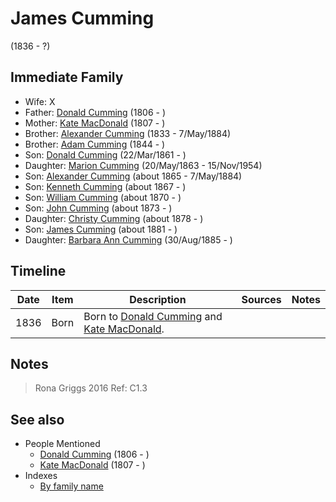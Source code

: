 ﻿---
layout: person
subject_key: i66384942
permalink: /people/i66384942
---

# James Cumming
(1836 - ?)

## Immediate Family

* Wife: X
* Father: [Donald Cumming](./@i45726416@-donald-cumming-b1806-d.md) (1806 - )
* Mother: [Kate MacDonald](./@i28255030@-kate-macdonald-b1807-d.md) (1807 - )
* Brother: [Alexander Cumming](./@i7028096@-alexander-cumming-b1833-d1884-5-7.md) (1833 - 7/May/1884)
* Brother: [Adam Cumming](./@i55409960@-adam-cumming-b1844-d.md) (1844 - )
* Son: [Donald Cumming](./@i20465544@-donald-cumming-b1861-3-22-d.md) (22/Mar/1861 - )
* Daughter: [Marion Cumming](./@i59851647@-marion-cumming-b1863-5-20-d1954-11-15.md) (20/May/1863 - 15/Nov/1954)
* Son: [Alexander Cumming](./@i7306221@-alexander-cumming-b1865-d1884-5-7.md) (about 1865 - 7/May/1884)
* Son: [Kenneth Cumming](./@i14447152@-kenneth-cumming-b1867-d.md) (about 1867 - )
* Son: [William Cumming](./@i10016098@-william-cumming-b1870-d.md) (about 1870 - )
* Son: [John Cumming](./@i87723702@-john-cumming-b1873-d.md) (about 1873 - )
* Daughter: [Christy Cumming](./@i94377968@-christy-cumming-b1878-d.md) (about 1878 - )
* Son: [James Cumming](./@i64418166@-james-cumming-b1881-d.md) (about 1881 - )
* Daughter: [Barbara Ann Cumming](./@i57039529@-barbara-ann-cumming-b1885-8-30-d.md) (30/Aug/1885 - )

## Timeline

Date | Item | Description | Sources | Notes
---|---|---|---|---
1836 | Born | Born to [Donald Cumming](./@i45726416@-donald-cumming-b1806-d.md) and [Kate MacDonald](./@i28255030@-kate-macdonald-b1807-d.md). |  | 

## Notes

> Rona Griggs 2016 Ref: C1.3
>



## See also

- People Mentioned
  - [Donald Cumming](./@i45726416@-donald-cumming-b1806-d.md) (1806 - )
  - [Kate MacDonald](./@i28255030@-kate-macdonald-b1807-d.md) (1807 - )
- Indexes
  - [By family name](../index-by-family-name.md)
